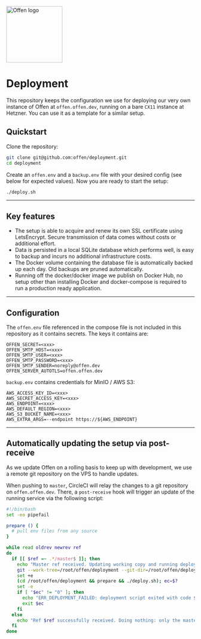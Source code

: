 <a href="https://offen.dev/">
    <img src="https://offen.github.io/press-kit/offen-material/gfx-GitHub-Offen-logo.svg" alt="Offen logo" title="Offen" width="150px"/>
</a>

# Deployment

This repository keeps the configuration we use for deploying our very own instance of Offen at `offen.offen.dev`, running on a bare `CX11` instance at Hetzner. You can use it as a template for a similar setup.

## Quickstart

Clone the repository:

```sh
git clone git@github.com:offen/deployment.git
cd deployment
```

Create an `offen.env` and a `backup.env` file with your desired config (see below for expected values). Now you are ready to start the setup:

```sh
./deploy.sh
```

---

## Key features

- The setup is able to acquire and renew its own SSL certificate using LetsEncrypt. Secure transmission of data comes without costs or additional effort.
- Data is persisted in a local SQLite database which performs well, is easy to backup and incurs no additional infrastructure costs.
- The Docker volume containing the database file is automatically backed up each day. Old backups are pruned automatically.
- Running off the docker/docker image we publish on Docker Hub, no setup other than installing Docker and docker-compose is required to run a production ready application.

---

## Configuration

The `offen.env` file referenced in the compose file is not included in this repository as it contains secrets. The keys it contains are:

```
OFFEN_SECRET=<xxx>
OFFEN_SMTP_HOST=<xxx>
OFFEN_SMTP_USER=<xxx>
OFFEN_SMTP_PASSWORD=<xxx>
OFFEN_SMTP_SENDER=noreply@offen.dev
OFFEN_SERVER_AUTOTLS=offen.offen.dev
```

`backup.env` contains credentials for MinIO / AWS S3:

```
AWS_ACCESS_KEY_ID=<xxx>
AWS_SECRET_ACCESS_KEY=<xxx>
AWS_ENDPOINT=<xxx>
AWS_DEFAULT_REGION=<xxx>
AWS_S3_BUCKET_NAME=<xxx>
AWS_EXTRA_ARGS=--endpoint https://${AWS_ENDPOINT}
```

---

## Automatically updating the setup via post-receive

As we update Offen on a rolling basis to keep up with development, we use a remote git repository on the VPS to handle updates.

When pushing to `master`, CircleCI will relay the changes to a git repository on `offen.offen.dev`. There, a `post-receive` hook will trigger an update of the running service via the following script:

```sh
#!/bin/bash
set -eo pipefail

prepare () {
  # pull env files from any source
}

while read oldrev newrev ref
do
  if [[ $ref =~ .*/master$ ]]; then
    echo "Master ref received. Updating working copy and running deploy script now."
    git --work-tree=/root/offen/deployment --git-dir=/root/offen/deployment.git checkout -f
    set +e
    (cd /root/offen/deployment && prepare && ./deploy.sh); ec=$?
    set -e
    if [ "$ec" != "0" ]; then
      echo "ERR_DEPLOYMENT_FAILED: deployment script exited with code $ec"
      exit $ec
    fi
  else
    echo "Ref $ref successfully received. Doing nothing: only the master branch may be deployed on this server."
  fi
done
```
